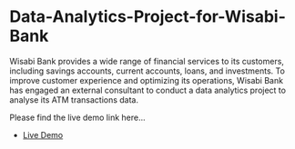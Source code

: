 # Data-Analytics-Project-for-Wisabi-Bank
Wisabi Bank provides a wide range of financial services to its customers, including savings accounts, current accounts, loans, and investments. To improve customer experience and optimizing its operations, Wisabi Bank has engaged an external consultant to conduct a data analytics project to analyse its ATM transactions data.

Please find the live demo link here...
- <a href="https://drive.google.com/file/d/1MGLZ1wHiXElHToHEta6SmLMwpCSe-Qfp/view?usp=sharing">Live Demo</a>
